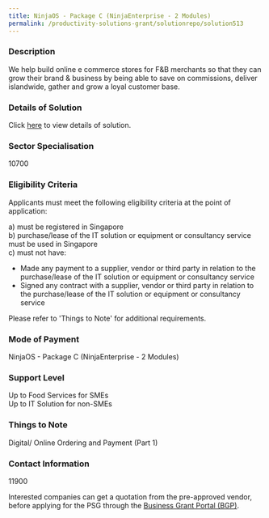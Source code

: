 ```yaml
---
title: NinjaOS - Package C (NinjaEnterprise - 2 Modules)
permalink: /productivity-solutions-grant/solutionrepo/solution513
---
```


### Description

We help build online e commerce stores for F&B merchants so that they can grow their brand & business by being able to save on commissions, deliver islandwide, gather and grow a loyal customer base.


### Details of Solution

Click <a href='Jankosoft Pte Ltd' target='_blank' rel='noopener'>here</a> to view details of solution.

### Sector Specialisation

 10700 

### Eligibility Criteria

Applicants must meet the following eligibility criteria at the point of application:

a) must be registered in Singapore <br>
b) purchase/lease of the IT solution or equipment or consultancy service must be used in Singapore <br>
c) must not have:
- Made any payment to a supplier, vendor or third party in relation to the purchase/lease of the IT solution or equipment or consultancy service
- Signed any contract with a supplier, vendor or third party in relation to the purchase/lease of the IT solution or equipment or consultancy service

Please refer to 'Things to Note' for additional requirements.

### Mode of Payment
NinjaOS - Package C (NinjaEnterprise - 2 Modules)

### Support Level
Up to Food Services for SMEs <br>
Up to IT Solution for non-SMEs

### Things to Note
Digital/ Online Ordering and Payment (Part 1)

### Contact Information
11900

Interested companies can get a quotation from the pre-approved vendor, before applying for the PSG through the <a target='_blank' rel='noopener' href='https://www.businessgrants.gov.sg/'>Business Grant Portal (BGP)</a>.
